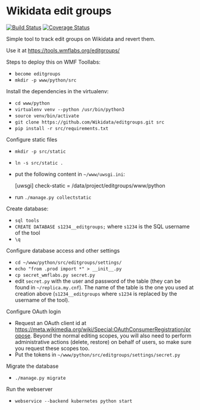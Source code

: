 Wikidata edit groups
====================

[![Build Status](https://travis-ci.org/Wikidata/editgroups.svg?branch=master)](https://travis-ci.org/Wikidata/editgroups) [![Coverage Status](https://coveralls.io/repos/github/Wikidata/editgroups/badge.svg?branch=master)](https://coveralls.io/github/Wikidata/editgroups?branch=master)


Simple tool to track edit groups on Wikidata and revert them.

Use it at https://tools.wmflabs.org/editgroups/

Steps to deploy this on WMF Toollabs:

* `become editgroups`
* `mkdir -p www/python/src`

Install the dependencies in the virtualenv:
* `cd www/python`
* `virtualenv venv --python /usr/bin/python3`
* `source venv/bin/activate`
* `git clone https://github.com/Wikidata/editgroups.git src`
* `pip install -r src/requirements.txt`

Configure static files
* `mkdir -p src/static`
* `ln -s src/static .`
* put the following content in `~/www/uwsgi.ini`:

    [uwsgi]
    check-static = /data/project/editgroups/www/python

* run `./manage.py collectstatic`


Create database:
* `sql tools`
* `CREATE DATABASE s1234__editgroups;` where `s1234` is the SQL username of the tool
* `\q`

Configure database access and other settings
* `cd ~/www/python/src/editgroups/settings/`
* `echo "from .prod import *" > __init__.py`
* `cp secret_wmflabs.py secret.py`
* edit `secret.py` with the user and password of the table (they can be found in `~/replica.my.cnf`). The name of the table is the one you used at creation above (`s1234__editgroups` where `s1234` is replaced by the username of the tool).

Configure OAuth login
* Request an OAuth client id at https://meta.wikimedia.org/wiki/Special:OAuthConsumerRegistration/propose. Beyond the normal editing scopes, you will also need to perform administrative actions (delete, restore) on behalf of users, so make sure you request these scopes too.
* Put the tokens in `~/www/python/src/editgroups/settings/secret.py`

Migrate the database
* `./manage.py migrate`

Run the webserver
* `webservice --backend kubernetes python start`

